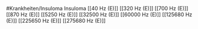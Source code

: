 #Krankheiten/Insuloma
Insuloma
[[40 Hz (E)]]
[[320 Hz (E)]]
[[700 Hz (E)]]
[[870 Hz (E)]]
[[5250 Hz (E)]]
[[32500 Hz (E)]]
[[60000 Hz (E)]]
[[125680 Hz (E)]]
[[225650 Hz (E)]]
[[275680 Hz (E)]]